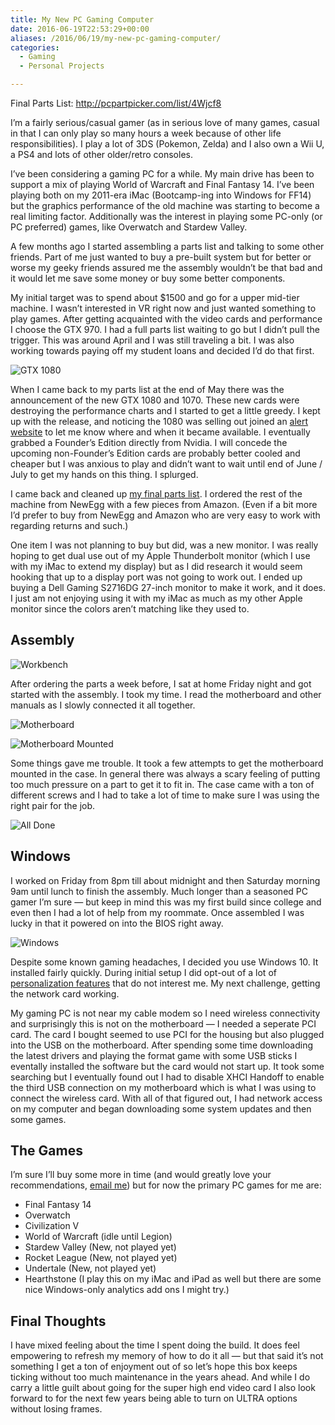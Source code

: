 ```yaml
---
title: My New PC Gaming Computer
date: 2016-06-19T22:53:29+00:00
aliases: /2016/06/19/my-new-pc-gaming-computer/
categories:
  - Gaming
  - Personal Projects

---
```

Final Parts List: <http://pcpartpicker.com/list/4Wjcf8>

I&#8217;m a fairly serious/casual gamer (as in serious love of many games, casual in that I can only play so many hours a week because of other life responsibilities). I play a lot of 3DS (Pokemon, Zelda) and I also own a Wii U, a PS4 and lots of other older/retro consoles.

I&#8217;ve been considering a gaming PC for a while. My main drive has been to support a mix of playing World of Warcraft and Final Fantasy 14. I&#8217;ve been playing both on my 2011-era iMac (Bootcamp-ing into Windows for FF14) but the graphics performance of the old machine was starting to become a real limiting factor. Additionally was the interest in playing some PC-only (or PC preferred) games, like Overwatch and Stardew Valley.

A few months ago I started assembling a parts list and talking to some other friends. Part of me just wanted to buy a pre-built system but for better or worse my geeky friends assured me the assembly wouldn&#8217;t be that bad and it would let me save some money or buy some better components.

My initial target was to spend about $1500 and go for a upper mid-tier machine. I wasn&#8217;t interested in VR right now and just wanted something to play games. After getting acquainted with the video cards and performance I choose the GTX 970. I had a full parts list waiting to go but I didn&#8217;t pull the trigger. This was around April and I was still traveling a bit. I was also working towards paying off my student loans and decided I&#8217;d do that first.

![GTX 1080][1]

When I came back to my parts list at the end of May there was the announcement of the new GTX 1080 and 1070. These new cards were destroying the performance charts and I started to get a little greedy. I kept up with the release, and noticing the 1080 was selling out joined an [alert website][2] to let me know where and when it became available. I eventually grabbed a Founder&#8217;s Edition directly from Nvidia. I will concede the upcoming non-Founder&#8217;s Edition cards are probably better cooled and cheaper but I was anxious to play and didn&#8217;t want to wait until end of June / July to get my hands on this thing. I splurged.

I came back and cleaned up [my final parts list][3]. I ordered the rest of the machine from NewEgg with a few pieces from Amazon. (Even if a bit more I&#8217;d prefer to buy from NewEgg and Amazon who are very easy to work with regarding returns and such.)

One item I was not planning to buy but did, was a new monitor. I was really hoping to get dual use out of my Apple Thunderbolt monitor (which I use with my iMac to extend my display) but as I did research it would seem hooking that up to a display port was not going to work out. I ended up buying a Dell Gaming S2716DG 27-inch monitor to make it work, and it does. I just am not enjoying using it with my iMac as much as my other Apple monitor since the colors aren&#8217;t matching like they used to.

## Assembly

![Workbench][4]

After ordering the parts a week before, I sat at home Friday night and got started with the assembly. I took my time. I read the motherboard and other manuals as I slowly connected it all together.

![Motherboard][5]

![Motherboard Mounted][6]

Some things gave me trouble. It took a few attempts to get the motherboard mounted in the case. In general there was always a scary feeling of putting too much pressure on a part to get it to fit in. The case came with a ton of different screws and I had to take a lot of time to make sure I was using the right pair for the job.

![All Done][7]

## Windows

I worked on Friday from 8pm till about midnight and then Saturday morning 9am until lunch to finish the assembly. Much longer than a seasoned PC gamer I&#8217;m sure &#8212; but keep in mind this was my first build since college and even then I had a lot of help from my roommate. Once assembled I was lucky in that it powered on into the BIOS right away.

![Windows][8]

Despite some known gaming headaches, I decided you use Windows 10. It installed fairly quickly. During initial setup I did opt-out of a lot of [personalization features][9] that do not interest me. My next challenge, getting the network card working.

My gaming PC is not near my cable modem so I need wireless connectivity and surprisingly this is not on the motherboard &#8212; I needed a seperate PCI card. The card I bought seemed to use PCI for the housing but also plugged into the USB on the motherboard. After spending some time downloading the latest drivers and playing the format game with some USB sticks I eventally installed the software but the card would not start up. It took some searching but I eventually found out I had to disable XHCI Handoff to enable the third USB connection on my motherboard which is what I was using to connect the wireless card. With all of that figured out, I had network access on my computer and began downloading some system updates and then some games.

## The Games

I&#8217;m sure I&#8217;ll buy some more in time (and would greatly love your recommendations, [email me][10]) but for now the primary PC games for me are:

  * Final Fantasy 14
  * Overwatch
  * Civilization V
  * World of Warcraft (idle until Legion)
  * Stardew Valley (New, not played yet)
  * Rocket League (New, not played yet)
  * Undertale (New, not played yet)
  * Hearthstone (I play this on my iMac and iPad as well but there are some nice Windows-only analytics add ons I might try.)

## Final Thoughts

I have mixed feeling about the time I spent doing the build. It does feel empowering to refresh my memory of how to do it all &#8212; but that said it&#8217;s not something I get a ton of enjoyment out of so let&#8217;s hope this box keeps ticking without too much maintenance in the years ahead. And while I do carry a little guilt about going for the super high end video card I also look forward to for the next few years being able to turn on ULTRA options without losing frames.

 [1]: http://mikezornek.com/media/images/gaming-pc/gtx1080.jpg "GTX 1080"
 [2]: http://www.nowinstock.net/computers/videocards/nvidia/gtx1080/
 [3]: http://pcpartpicker.com/list/4Wjcf8
 [4]: http://mikezornek.com/media/images/gaming-pc/workbench.jpg "Workbench"
 [5]: http://mikezornek.com/media/images/gaming-pc/motherboard.jpg "Motherboard"
 [6]: http://mikezornek.com/media/images/gaming-pc/motherboard-mounted.jpg "Motherboard Mounted"
 [7]: http://mikezornek.com/media/images/gaming-pc/all-done.jpg "All Done"
 [8]: http://mikezornek.com/media/images/gaming-pc/windows.jpg "Windows"
 [9]: http://www.howtogeek.com/224352/what%E2%80%99s-the-difference-between-windows-10%E2%80%99s-express-or-custom-setup/
 [10]: mailto:mike@mikezornek.com
